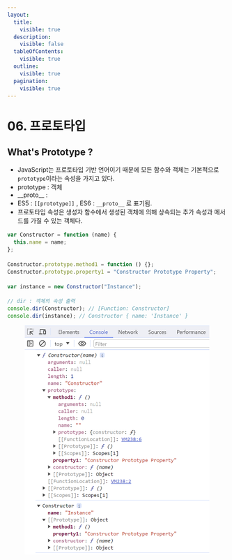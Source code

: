```yaml
---
layout:
  title:
    visible: true
  description:
    visible: false
  tableOfContents:
    visible: true
  outline:
    visible: true
  pagination:
    visible: true
---
```


# 06. 프로토타입

## What's Prototype ?

* JavaScript는 프로토타입 기반 언어이기 때문에 모든 함수와 객체는 기본적으로 `prototype`이라는 속성을 가지고 있다.
* prototype : 객체
* \_\_proto\_\_ :&#x20;
* ES5 : `[[prototype]]` , ES6 : `__proto__`  로 표기됨.
* 프로토타입 속성은 생성자 함수에서 생성된 객체에 의해 상속되는 추가 속성과 메서드를 가질 수 있는 객체다.

```javascript
var Constructor = function (name) {
  this.name = name;
};

Constructor.prototype.method1 = function () {};
Constructor.prototype.property1 = "Constructor Prototype Property";

var instance = new Constructor("Instance");

// dir : 객체의 속성 출력
console.dir(Constructor); // [Function: Constructor]
console.dir(instance); // Constructor { name: 'Instance' }
```

<div align="left">

<figure><img src="../.gitbook/assets/2024-01-15 18 56 50.png" alt="" width="563"><figcaption></figcaption></figure>

</div>
